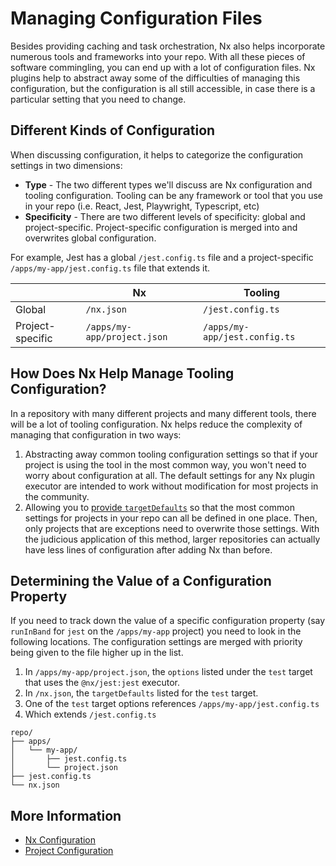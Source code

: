 # Managing Configuration Files

Besides providing caching and task orchestration, Nx also helps incorporate numerous tools and frameworks into your repo. With all these pieces of software commingling, you can end up with a lot of configuration files. Nx plugins help to abstract away some of the difficulties of managing this configuration, but the configuration is all still accessible, in case there is a particular setting that you need to change.

## Different Kinds of Configuration

When discussing configuration, it helps to categorize the configuration settings in two dimensions:

- **Type** - The two different types we'll discuss are Nx configuration and tooling configuration. Tooling can be any framework or tool that you use in your repo (i.e. React, Jest, Playwright, Typescript, etc)
- **Specificity** - There are two different levels of specificity: global and project-specific. Project-specific configuration is merged into and overwrites global configuration.

For example, Jest has a global `/jest.config.ts` file and a project-specific `/apps/my-app/jest.config.ts` file that extends it.

|                  | Nx                          | Tooling                       |
| ---------------- | --------------------------- | ----------------------------- |
| Global           | `/nx.json`                  | `/jest.config.ts`             |
| Project-specific | `/apps/my-app/project.json` | `/apps/my-app/jest.config.ts` |

## How Does Nx Help Manage Tooling Configuration?

In a repository with many different projects and many different tools, there will be a lot of tooling configuration. Nx helps reduce the complexity of managing that configuration in two ways:

1. Abstracting away common tooling configuration settings so that if your project is using the tool in the most common way, you won't need to worry about configuration at all. The default settings for any Nx plugin executor are intended to work without modification for most projects in the community.
2. Allowing you to [provide `targetDefaults`](/recipes/tips-n-tricks/reduce-repetitive-configuration) so that the most common settings for projects in your repo can all be defined in one place. Then, only projects that are exceptions need to overwrite those settings. With the judicious application of this method, larger repositories can actually have less lines of configuration after adding Nx than before.

## Determining the Value of a Configuration Property

If you need to track down the value of a specific configuration property (say `runInBand` for `jest` on the `/apps/my-app` project) you need to look in the following locations. The configuration settings are merged with priority being given to the file higher up in the list.

1. In `/apps/my-app/project.json`, the `options` listed under the `test` target that uses the `@nx/jest:jest` executor.
2. In `/nx.json`, the `targetDefaults` listed for the `test` target.
3. One of the `test` target options references `/apps/my-app/jest.config.ts`
4. Which extends `/jest.config.ts`

```text
repo/
├── apps/
│   └── my-app/
│       ├── jest.config.ts
│       └── project.json
├── jest.config.ts
└── nx.json
```

## More Information

- [Nx Configuration](/reference/nx-json)
- [Project Configuration](/reference/project-configuration)
